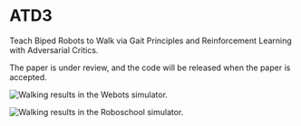 # ATD3
Teach Biped Robots to Walk via Gait Principles and Reinforcement Learning with Adversarial Critics.

The paper is under review, and the code will be released when the paper is accepted. 

![Walking results in the Webots simulator.](Atlas_video.gif)

![Walking results in the Roboschool simulator.](Roboschool_video.gif)
